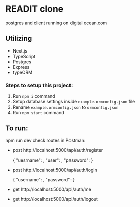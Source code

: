 # READIT clone
postgres and client running on digital ocean.com
## Utilizing

- Next.js
- TypeScript
- Postgres
- Express
- typeORM

### Steps to setup this project:

1. Run `npm i` command
2. Setup database settings inside `example.ormconfig.json` file
3. Rename `example.ormconfig.json` to `ormconfig.json`
4. Run `npm start` command

## To run:

npm run dev
check routes in Postman:

- post http://localhost:5000/api/auth/register

  {
  "uesrname": ,
  "user": ,
  "password":
  }

- post http://localhost:5000/api/auth/login

  {
  "username": ,
  "password":
  }

- get http://localhost:5000/api/auth/me
- get http://localhost:5000/api/auth/logout
